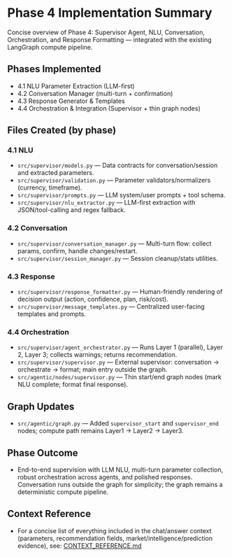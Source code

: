 # Phase 4 Implementation Summary

Concise overview of Phase 4: Supervisor Agent, NLU, Conversation, Orchestration, and Response Formatting — integrated with the existing LangGraph compute pipeline.

## Phases Implemented
- 4.1 NLU Parameter Extraction (LLM-first)
- 4.2 Conversation Manager (multi-turn + confirmation)
- 4.3 Response Generator & Templates
- 4.4 Orchestration & Integration (Supervisor + thin graph nodes)

## Files Created (by phase)

### 4.1 NLU
- `src/supervisor/models.py` — Data contracts for conversation/session and extracted parameters.
- `src/supervisor/validation.py` — Parameter validators/normalizers (currency, timeframe).
- `src/supervisor/prompts.py` — LLM system/user prompts + tool schema.
- `src/supervisor/nlu_extractor.py` — LLM-first extraction with JSON/tool-calling and regex fallback.

### 4.2 Conversation
- `src/supervisor/conversation_manager.py` — Multi-turn flow: collect params, confirm, handle changes/restart.
- `src/supervisor/session_manager.py` — Session cleanup/stats utilities.

### 4.3 Response
- `src/supervisor/response_formatter.py` — Human-friendly rendering of decision output (action, confidence, plan, risk/cost).
- `src/supervisor/message_templates.py` — Centralized user-facing templates and prompts.

### 4.4 Orchestration
- `src/supervisor/agent_orchestrator.py` — Runs Layer 1 (parallel), Layer 2, Layer 3; collects warnings; returns recommendation.
- `src/supervisor/supervisor.py` — External supervisor: conversation → orchestrate → format; main entry outside the graph.
- `src/agentic/nodes/supervisor.py` — Thin start/end graph nodes (mark NLU complete; format final response).

## Graph Updates
- `src/agentic/graph.py` — Added `supervisor_start` and `supervisor_end` nodes; compute path remains Layer1 → Layer2 → Layer3.

## Phase Outcome
- End-to-end supervision with LLM NLU, multi-turn parameter collection, robust orchestration across agents, and polished responses. Conversation runs outside the graph for simplicity; the graph remains a deterministic compute pipeline.

## Context Reference
- For a concise list of everything included in the chat/answer context (parameters, recommendation fields, market/intelligence/prediction evidence), see: [CONTEXT_REFERENCE.md](CONTEXT_REFERENCE.md)
